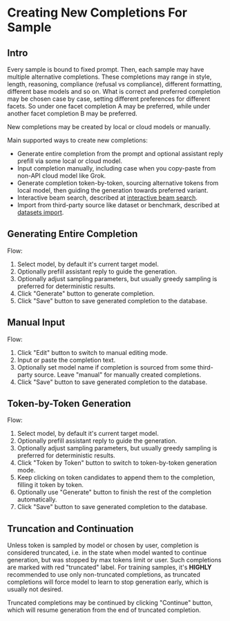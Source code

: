 # Creating New Completions For Sample

## Intro

Every sample is bound to fixed prompt. Then, each sample may have multiple alternative completions.
These completions may range in style, length, reasoning, compliance (refusal vs compliance), different formatting, different base models and so on. 
What is correct and preferred completion may be chosen case by case, setting different preferences for different facets.
So under one facet completion A may be preferred, while under another facet completion B may be preferred.

New completions may be created by local or cloud models or manually.

Main supported ways to create new completions:
- Generate entire completion from the prompt and optional assistant reply prefill via some local or cloud model.
- Input completion manually, including case when you copy-paste from non-API cloud model like Grok. 
- Generate completion token-by-token, sourcing alternative tokens from local model, then guiding the generation towards preferred variant.
- Interactive beam search, described at [interactive beam search](./interactive_beam_search.md).
- Import from third-party source like dataset or benchmark, described at [datasets import](./datasets_import.md).

## Generating Entire Completion

Flow:
1. Select model, by default it's current target model.
2. Optionally prefill assistant reply to guide the generation.
3. Optionally adjust sampling parameters, but usually greedy sampling is preferred for deterministic results.
4. Click "Generate" button to generate completion.
5. Click "Save" button to save generated completion to the database.

## Manual Input

Flow:
1. Click "Edit" button to switch to manual editing mode.
2. Input or paste the completion text.
3. Optionally set model name if completion is sourced from some third-party source. Leave "manual" for manually created completions.
4. Click "Save" button to save generated completion to the database.

## Token-by-Token Generation

Flow:
1. Select model, by default it's current target model.
2. Optionally prefill assistant reply to guide the generation.
3. Optionally adjust sampling parameters, but usually greedy sampling is preferred for deterministic results.
4. Click "Token by Token" button to switch to token-by-token generation mode.
5. Keep clicking on token candidates to append them to the completion, filling it token by token.
6. Optionally use "Generate" button to finish the rest of the completion automatically.
7. Click "Save" button to save generated completion to the database.

## Truncation and Continuation

Unless <eos> token is sampled by model or chosen by user, completion is considered truncated, i.e. in the state when model wanted to continue generation, but was stopped by max tokens limit or user.
Such completions are marked with red "truncated" label.
For training samples, it's **HIGHLY** recommended to use only non-truncated completions, as truncated completions will force model to learn to stop generation early, which is usually not desired. 

Truncated completions may be continued by clicking "Continue" button, which will resume generation from the end of truncated completion.